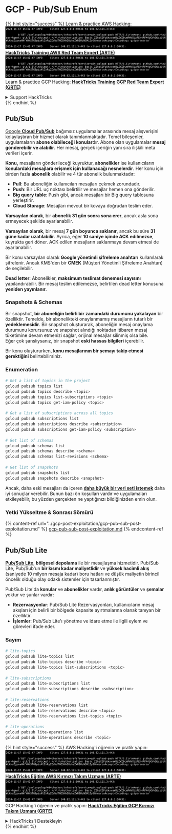 # GCP - Pub/Sub Enum

{% hint style="success" %}
Learn & practice AWS Hacking:<img src="../../../.gitbook/assets/image (1).png" alt="" data-size="line">[**HackTricks Training AWS Red Team Expert (ARTE)**](https://training.hacktricks.xyz/courses/arte)<img src="../../../.gitbook/assets/image (1).png" alt="" data-size="line">\
Learn & practice GCP Hacking: <img src="../../../.gitbook/assets/image (2).png" alt="" data-size="line">[**HackTricks Training GCP Red Team Expert (GRTE)**<img src="../../../.gitbook/assets/image (2).png" alt="" data-size="line">](https://training.hacktricks.xyz/courses/grte)

<details>

<summary>Support HackTricks</summary>

* Check the [**subscription plans**](https://github.com/sponsors/carlospolop)!
* **Join the** 💬 [**Discord group**](https://discord.gg/hRep4RUj7f) or the [**telegram group**](https://t.me/peass) or **follow** us on **Twitter** 🐦 [**@hacktricks\_live**](https://twitter.com/hacktricks\_live)**.**
* **Share hacking tricks by submitting PRs to the** [**HackTricks**](https://github.com/carlospolop/hacktricks) and [**HackTricks Cloud**](https://github.com/carlospolop/hacktricks-cloud) github repos.

</details>
{% endhint %}

## Pub/Sub <a href="#reviewing-cloud-pubsub" id="reviewing-cloud-pubsub"></a>

[Google **Cloud Pub/Sub**](https://cloud.google.com/pubsub/) bağımsız uygulamalar arasında mesaj alışverişini kolaylaştıran bir hizmet olarak tanımlanmaktadır. Temel bileşenler, uygulamaların **abone olabileceği** **konular**dır. Abone olan uygulamalar **mesaj gönderebilir ve alabilir**. Her mesaj, gerçek içeriğin yanı sıra ilişkili meta verileri içerir.

**Konu,** mesajların gönderileceği kuyruktur, **abonelikler** ise kullanıcıların **konulardaki mesajlara erişmek için kullanacağı nesnelerdir**. Her konu için birden fazla **abonelik** olabilir ve 4 tür abonelik bulunmaktadır:

* **Pull**: Bu aboneliğin kullanıcıları mesajları çekmek zorundadır.
* **Push**: Bir URL uç noktası belirtilir ve mesajlar hemen ona gönderilir.
* **Big query table**: Push gibi, ancak mesajları bir Big query tablosuna yerleştirir.
* **Cloud Storage**: Mesajları mevcut bir kovaya doğrudan teslim eder.

**Varsayılan olarak**, bir **abonelik 31 gün sonra sona erer**, ancak asla sona ermeyecek şekilde ayarlanabilir.

**Varsayılan olarak**, bir mesaj **7 gün boyunca saklanır**, ancak bu süre **31 güne kadar uzatılabilir**. Ayrıca, eğer **10 saniye içinde ACK edilmezse**, kuyrukta geri döner. ACK edilen mesajların saklanmaya devam etmesi de ayarlanabilir.

Bir konu varsayılan olarak **Google yönetimli şifreleme anahtarı** kullanılarak şifrelenir. Ancak KMS'den bir **CMEK** (Müşteri Yönetimli Şifreleme Anahtarı) de seçilebilir.

**Dead letter**: Abonelikler, **maksimum teslimat denemesi sayısını** yapılandırabilir. Bir mesaj teslim edilemezse, belirtilen dead letter konusuna **yeniden yayınlanır**.

### Snapshots & Schemas

Bir snapshot, **bir aboneliğin belirli bir zamandaki durumunu yakalayan** bir özelliktir. Temelde, bir abonelikteki onaylanmamış mesajların tutarlı bir **yedeklemesidir**. Bir snapshot oluşturarak, aboneliğin mesaj onaylama durumunu korursunuz ve snapshot alındığı noktadan itibaren mesaj tüketimine devam etmenizi sağlar, orijinal mesajlar silinmiş olsa bile.\
Eğer çok şanslıysanız, bir snapshot **eski hassas bilgileri** içerebilir.

Bir konu oluştururken, **konu mesajlarının bir şemayı takip etmesi gerektiğini** belirtebilirsiniz.

### Enumeration
```bash
# Get a list of topics in the project
gcloud pubsub topics list
gcloud pubsub topics describe <topic>
gcloud pubsub topics list-subscriptions <topic>
gcloud pubsub topics get-iam-policy <topic>

# Get a list of subscriptions across all topics
gcloud pubsub subscriptions list
gcloud pubsub subscriptions describe <subscription>
gcloud pubsub subscriptions get-iam-policy <subscription>

# Get list of schemas
gcloud pubsub schemas list
gcloud pubsub schemas describe <schema>
gcloud pubsub schemas list-revisions <schema>

# Get list of snapshots
gcloud pubsub snapshots list
gcloud pubsub snapshots describe <snapshot>
```
Ancak, daha eski mesajları da içeren [**daha büyük bir veri seti istemek**](https://cloud.google.com/pubsub/docs/replay-overview) daha iyi sonuçlar verebilir. Bunun bazı ön koşulları vardır ve uygulamaları etkileyebilir, bu yüzden gerçekten ne yaptığınızı bildiğinizden emin olun.

### Yetki Yükseltme & Sonrası Sömürü

{% content-ref url="../gcp-post-exploitation/gcp-pub-sub-post-exploitation.md" %}
[gcp-pub-sub-post-exploitation.md](../gcp-post-exploitation/gcp-pub-sub-post-exploitation.md)
{% endcontent-ref %}

## Pub/Sub Lite

[**Pub/Sub Lite**](https://cloud.google.com/pubsub/docs/choosing-pubsub-or-lite), **bölgesel depolama** ile bir mesajlaşma hizmetidir. Pub/Sub Lite, Pub/Sub'un **bir kısmı kadar maliyetlidir** ve **yüksek hacimli akış** (saniyede 10 milyon mesaja kadar) boru hatları ve düşük maliyetin birincil öncelik olduğu olay odaklı sistemler için tasarlanmıştır.

Pub/Sub Lite'da **konular** ve **abonelikler** vardır, **anlık görüntüler** ve **şemalar** yoktur ve şunlar vardır:

* **Rezervasyonlar**: Pub/Sub Lite Rezervasyonları, kullanıcıların mesaj akışları için belirli bir bölgede kapasite ayırtmalarına olanak tanıyan bir özelliktir.
* **İşlemler**: Pub/Sub Lite'ı yönetme ve idare etme ile ilgili eylem ve görevleri ifade eder.

### Sayım
```bash
# lite-topics
gcloud pubsub lite-topics list
gcloud pubsub lite-topics describe <topic>
gcloud pubsub lite-topics list-subscriptions <topic>

# lite-subscriptions
gcloud pubsub lite-subscriptions list
gcloud pubsub lite-subscriptions describe <subscription>

# lite-reservations
gcloud pubsub lite-reservations list
gcloud pubsub lite-reservations describe <topic>
gcloud pubsub lite-reservations list-topics <topic>

# lite-operations
gcloud pubsub lite-operations list
gcloud pubsub lite-operations describe <topic>
```
{% hint style="success" %}
AWS Hacking'i öğrenin ve pratik yapın:<img src="../../../.gitbook/assets/image (1).png" alt="" data-size="line">[**HackTricks Eğitim AWS Kırmızı Takım Uzmanı (ARTE)**](https://training.hacktricks.xyz/courses/arte)<img src="../../../.gitbook/assets/image (1).png" alt="" data-size="line">\
GCP Hacking'i öğrenin ve pratik yapın: <img src="../../../.gitbook/assets/image (2).png" alt="" data-size="line">[**HackTricks Eğitim GCP Kırmızı Takım Uzmanı (GRTE)**<img src="../../../.gitbook/assets/image (2).png" alt="" data-size="line">](https://training.hacktricks.xyz/courses/grte)

<details>

<summary>HackTricks'i Destekleyin</summary>

* [**abonelik planlarını**](https://github.com/sponsors/carlospolop) kontrol edin!
* **💬 [**Discord grubuna**](https://discord.gg/hRep4RUj7f) veya [**telegram grubuna**](https://t.me/peass) katılın ya da **Twitter'da** 🐦 [**@hacktricks\_live**](https://twitter.com/hacktricks\_live)**'i takip edin.**
* **Hacking ipuçlarını paylaşmak için** [**HackTricks**](https://github.com/carlospolop/hacktricks) ve [**HackTricks Cloud**](https://github.com/carlospolop/hacktricks-cloud) github reposuna PR gönderin.

</details>
{% endhint %}
